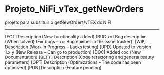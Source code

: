 # Projeto_NiFi_vTex_getNewOrders
 projeto para substituir o getNewOrders/vTEX do NIFI





------------------------------------------------------------------------------------------

[FCT] Description (New functionality added)
[BUG.xx] Bug description (When solved) (For bugs – xx: Bug number in the issue tracker).
[WIP] Description (Work in Progress – Lacks testing)
[UPD] Updated to version 1.x.y (New Release – Can go to production)
[DOC] Added doc (New Documentation)
[QLTY] Description (Code refactoring and general beauty parameters)
[OPT] Description (Optimizations – The code has been optimized)
[PDN] Description (Feature pending)